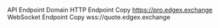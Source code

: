API Endpoint Domain
HTTP Endpoint
Copy
https://pro.edgex.exchange
WebSocket Endpoint
Copy
wss://quote.edgex.exchange